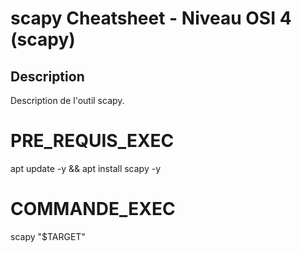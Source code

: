 # scapy Cheatsheet - Niveau OSI 4 (scapy)

## Description
Description de l'outil scapy.

# PRE_REQUIS_EXEC
apt update -y && apt install scapy -y

# COMMANDE_EXEC
scapy "$TARGET"